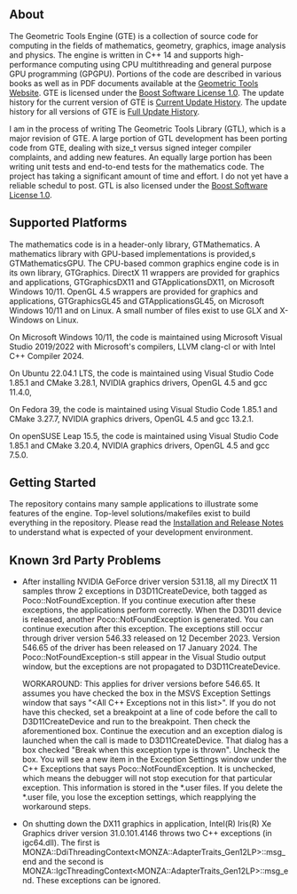 ## About ##

The Geometric Tools Engine (GTE) is a collection of source code for computing
in the fields of mathematics, geometry, graphics, image analysis and physics.
The engine is written in C++ 14 and supports high-performance computing using
CPU multithreading and general purpose GPU programming (GPGPU). Portions of
the code are described in various books as well as in PDF documents available
at the
[Geometric Tools Website](https://www.geometrictools.com).
GTE is licensed under the
[Boost Software License 1.0](https://www.boost.org/LICENSE_1_0.txt).
The update history for the current version of GTE is
[Current Update History](https://www.geometrictools.com/Downloads/Gte7UpdateHistory.pdf).
The update history for all versions of GTE is [Full Update History](https://www.geometrictools.com/Downloads/GteFullUpdateHistory.pdf).

I am in the process of writing The Geometric Tools Library (GTL),
which is a major revision of GTE. A large portion of GTL development
has been porting code from GTE, dealing with size_t versus signed
integer compiler complaints, and adding new features. An equally
large portion has been writing unit tests and end-to-end tests for
the mathematics code. The project has taking a significant amount
of time and effort. I do not yet have a reliable schedul to post.
GTL is also licensed under the
[Boost Software License 1.0](https://www.boost.org/LICENSE_1_0.txt).

## Supported Platforms ##

The mathematics code is in a header-only library, GTMathematics. A
mathematics library with GPU-based implementations is provided,s
GTMathematicsGPU. The CPU-based common graphics engine code is in its
own library, GTGraphics. DirectX 11 wrappers are provided for graphics
and applications, GTGraphicsDX11 and GTApplicationsDX11, on Microsoft
Windows 10/11. OpenGL 4.5 wrappers are provided for graphics and
applications, GTGraphicsGL45 and GTApplicationsGL45, on Microsoft
Windows 10/11 and on Linux. A small number of files exist to use GLX
and X-Windows on Linux.

On Microsoft Windows 10/11, the code is maintained using Microsoft Visual
Studio 2019/2022 with Microsoft's compilers, LLVM clang-cl or with Intel C++
Compiler 2024.

On Ubuntu 22.04.1 LTS, the code is maintained using Visual Studio Code
1.85.1 and CMake 3.28.1, NVIDIA graphics drivers, OpenGL 4.5 and
gcc 11.4.0, 

On Fedora 39, the code is maintained using Visual Studio Code 1.85.1
and CMake 3.27.7, NVIDIA graphics drivers, OpenGL 4.5 and gcc 13.2.1.

On openSUSE Leap 15.5, the code is maintained using Visual Studio Code 1.85.1
and CMake 3.20.4, NVIDIA graphics drivers, OpenGL 4.5 and gcc 7.5.0.

## Getting Started ##

The repository contains many sample applications to illustrate some
features of the engine. Top-level solutions/makefiles exist to build
everything in the repository. Please read the
[Installation and Release Notes](https://github.com/davideberly/GeometricTools/blob/master/GTE/Gte7p0InstallationRelease.pdf)
to understand what is expected of your development environment.

## Known 3rd Party Problems ##

* After installing NVIDIA GeForce driver version 531.18, all my DirectX 11 samples
  throw 2 exceptions in D3D11CreateDevice, both tagged as Poco\:\:NotFoundException.
  If you continue execution after these exceptions, the applications perform
  correctly. When the D3D11 device is released, another Poco\:\:NotFoundException is
  generated. You can continue execution after this exception. The exceptions still
  occur through driver version 546.33 released on 12 December 2023. Version 546.65
  of the driver has been released on 17 January 2024. The Poco\:\:NotFoundException-s
  still appear in the Visual Studio output window, but the exceptions are not
  propagated to D3D11CreateDevice.
  
  WORKAROUND: This applies for driver versions before 546.65. It assumes you have
  checked the box in the MSVS Exception Settings window that says "<All C++
  Exceptions not in this list>". If you do not have this checked, set a breakpoint
  at a line of code before the call to D3D11CreateDevice and run to the breakpoint.
  Then check the aforementioned box. Continue the execution and an exception dialog
  is launched when the call is made to D3D11CreateDevice. That dialog has a box
  checked "Break when this exception type is thrown". Uncheck the box. You will see
  a new item in the Exception Settings window under the C++ Exceptions that says
  Poco\:\:NotFoundException. It is unchecked, which means the debugger will not stop
  execution for that particular exception. This information is stored in the *.user
  files. If you delete the *.user file, you lose the exception settings, which
  reapplying the workaround steps.

* On shutting down the DX11 graphics in application, Intel(R) Iris(R) Xe Graphics
  driver version 31.0.101.4146 throws two C++ exceptions (in igc64.dll). The first is
  MONZA\::DdiThreadingContext&lt;MONZA::AdapterTraits_Gen12LP&gt;\::msg_end and the
  second is MONZA\::IgcThreadingContext&lt;MONZA::AdapterTraits_Gen12LP&gt;\::msg_end. These
  exceptions can be ignored.
